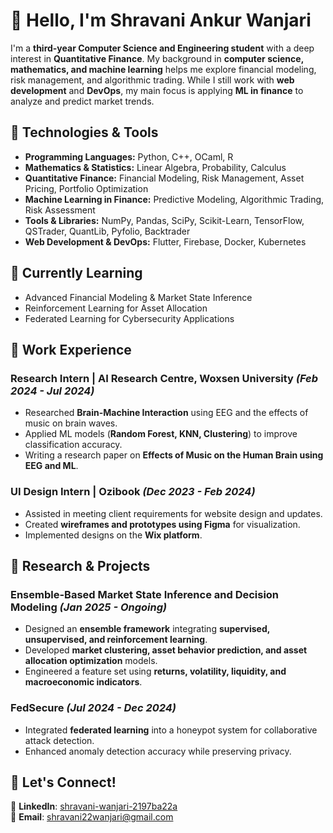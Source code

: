 # 👋 Hello, I'm Shravani Ankur Wanjari  

I'm a **third-year Computer Science and Engineering student** with a deep interest in **Quantitative Finance**. My background in **computer science, mathematics, and machine learning** helps me explore financial modeling, risk management, and algorithmic trading. While I still work with **web development** and **DevOps**, my main focus is applying **ML in finance** to analyze and predict market trends.  

## 🔧 Technologies & Tools  

- **Programming Languages:** Python, C++, OCaml, R  
- **Mathematics & Statistics:** Linear Algebra, Probability, Calculus  
- **Quantitative Finance:** Financial Modeling, Risk Management, Asset Pricing, Portfolio Optimization  
- **Machine Learning in Finance:** Predictive Modeling, Algorithmic Trading, Risk Assessment  
- **Tools & Libraries:** NumPy, Pandas, SciPy, Scikit-Learn, TensorFlow, QSTrader, QuantLib, Pyfolio, Backtrader  
- **Web Development & DevOps:** Flutter, Firebase, Docker, Kubernetes  

## 🌱 Currently Learning  

- Advanced Financial Modeling & Market State Inference  
- Reinforcement Learning for Asset Allocation  
- Federated Learning for Cybersecurity Applications  

## 💼 Work Experience  

### **Research Intern | AI Research Centre, Woxsen University** *(Feb 2024 - Jul 2024)*  
- Researched **Brain-Machine Interaction** using EEG and the effects of music on brain waves.  
- Applied ML models (**Random Forest, KNN, Clustering**) to improve classification accuracy.  
- Writing a research paper on **Effects of Music on the Human Brain using EEG and ML**.  

### **UI Design Intern | Ozibook** *(Dec 2023 - Feb 2024)*  
- Assisted in meeting client requirements for website design and updates.  
- Created **wireframes and prototypes using Figma** for visualization.  
- Implemented designs on the **Wix platform**.  

## 🔬 Research & Projects  

### **Ensemble-Based Market State Inference and Decision Modeling** *(Jan 2025 - Ongoing)*  
- Designed an **ensemble framework** integrating **supervised, unsupervised, and reinforcement learning**.  
- Developed **market clustering, asset behavior prediction, and asset allocation optimization** models.  
- Engineered a feature set using **returns, volatility, liquidity, and macroeconomic indicators**.  

### **FedSecure** *(Jul 2024 - Dec 2024)*  
- Integrated **federated learning** into a honeypot system for collaborative attack detection.  
- Enhanced anomaly detection accuracy while preserving privacy.  

## 🤝 Let's Connect!  
📌 **LinkedIn**: [shravani-wanjari-2197ba22a](https://www.linkedin.com/in/shravani-wanjari-2197ba22a)  
📧 **Email**: [shravani22wanjari@gmail.com](mailto:shravani22wanjari@gmail.com)  
